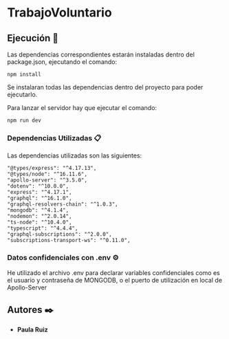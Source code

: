 # TrabajoVoluntario

## Ejecución 🚀

Las dependencias correspondientes estarán instaladas dentro del package.json, ejecutando el comando:
```
npm install
```
Se instalaran todas las dependencias dentro del proyecto para poder ejecutarlo.

Para lanzar el servidor hay que ejecutar el comando:
```
npm run dev
```

### Dependencias Utilizadas 📋

Las dependencias utilizadas son las siguientes:

```
"@types/express": "^4.17.13",
"@types/node": "^16.11.6",
"apollo-server": "^3.5.0",
"dotenv": "^10.0.0",
"express": "^4.17.1",
"graphql": "^16.1.0",
"graphql-resolvers-chain": "^1.0.3",
"mongodb": "^4.1.4",
"nodemon": "^2.0.14",
"ts-node": "^10.4.0",
"typescript": "^4.4.4",
"graphql-subscriptions": "^2.0.0",
"subscriptions-transport-ws": "^0.11.0",
```

### Datos confidenciales con .env ⚙️

He utilizado el archivo .env para declarar variables confidenciales como es el usuario y contraseña de MONGODB, o el puerto de utilización en local de Apollo-Server

## Autores ✒️

* **Paula Ruiz** 
